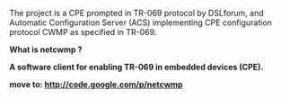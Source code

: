 The project is  a CPE prompted in TR-069 protocol by DSLforum, and Automatic Configuration Server (ACS) implementing CPE configuration protocol CWMP as specified in TR-069.

**What is netcwmp ?**

**A software client for enabling TR-069 in embedded devices (CPE).**

**move to:  http://code.google.com/p/netcwmp**